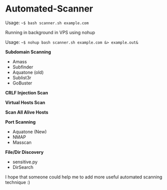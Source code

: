 # Automated-Scanner

Usage: `~$ bash scanner.sh example.com`

Running in background in VPS using nohup

Usage: `~$ nohup bash scanner.sh example.com &> example.out&`

**Subdomain Scanning**
* Amass
* Subfinder
* Aquatone (old)
* Sublist3r
* GoBuster

**CRLF Injection Scan**

**Virtual Hosts Scan**

**Scan All Alive Hosts**

**Port Scanning**
* Aquatone (New)
* NMAP
* Masscan

**File/Dir Discovery**
* sensitive.py
* DirSearch

I hope that someone could help me to add more useful automated scanning technique :)
